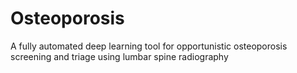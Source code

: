 # Osteoporosis
A fully automated deep learning tool for opportunistic osteoporosis screening and triage using lumbar spine radiography

